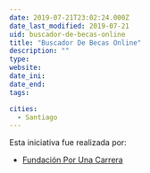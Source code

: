 ```yaml
---
date: 2019-07-21T23:02:24.000Z
date_last_modified: 2019-07-21
uid: buscador-de-becas-online
title: "Buscador De Becas Online"
description: ""
type: 
website: 
date_ini: 
date_end: 
tags:

cities: 
  - Santiago
---
```


Esta iniciativa fue realizada por:

- [Fundación Por Una Carrera](/i/fundacion-por-una-carrera.html)
